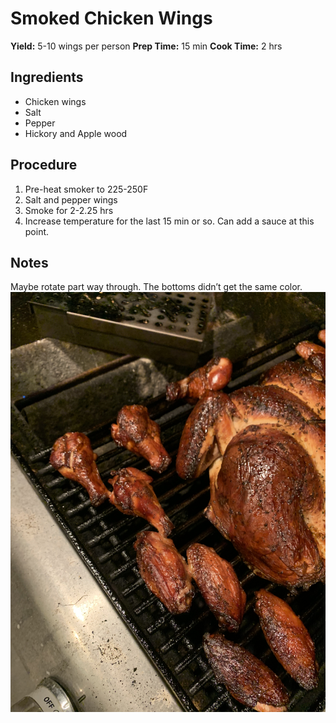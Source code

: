 # Smoked Chicken Wings
**Yield:** 5-10 wings per person
**Prep Time:** 15 min
**Cook Time:** 2 hrs

## Ingredients
- Chicken wings
- Salt
- Pepper
- Hickory and Apple wood

## Procedure
1. Pre-heat smoker to 225-250F
2. Salt and pepper wings
3. Smoke for 2-2.25 hrs
4. Increase temperature for the last 15 min or so. Can add a sauce at this point. 

## Notes
Maybe rotate part way through. The bottoms didn’t get the same color. 
![image](.attachments/e5c884eb75c244307a1fe697bad8a88e09add326.jpeg) 
